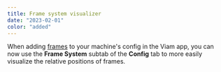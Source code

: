 ```yaml
---
title: Frame system visualizer
date: "2023-02-01"
color: "added"
---
```


When adding [frames](/mobility/frame-system/) to your machine's config in the Viam app, you can now use the **Frame System** subtab of the **Config** tab to more easily visualize the relative positions of frames.
